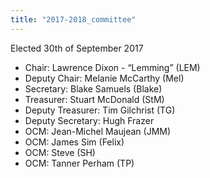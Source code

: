 ```yaml
---
title: "2017-2018_committee"
---
```

Elected 30th of September 2017

-   Chair: Lawrence Dixon - “Lemming” (LEM)
-   Deputy Chair: Melanie McCarthy (Mel)
-   Secretary: Blake Samuels (Blake)
-   Treasurer: Stuart McDonald (StM)
-   Deputy Treasurer: Tim Gilchrist (TG)
-   Deputy Secretary: Hugh Frazer
-   OCM: Jean-Michel Maujean (JMM)
-   OCM: James Sim (Felix)
-   OCM: Steve (SH)
-   OCM: Tanner Perham (TP)
